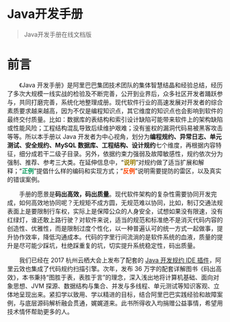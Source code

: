 # Java开发手册

> Java开发手册在线文档版



# 前言


&emsp;&emsp;《Java 开发手册》是阿里巴巴集团技术团队的集体智慧结晶和经验总结，经历了多次大规模一线实战的检验及不断完善，公开到业界后，众多社区开发者踊跃参与，共同打磨完善，系统化地整理成册。现代软件行业的高速发展对开发者的综合素质要求越来越高，因为不仅是编程知识点，其它维度的知识点也会影响到软件的最终交付质量。比如：数据库的表结构和索引设计缺陷可能带来软件上的架构缺陷或性能风险；工程结构混乱导致后续维护艰难；没有鉴权的漏洞代码易被黑客攻击等等。所以本手册以 Java 开发者为中心视角，划分为**编程规约、异常日志、单元测试、安全规约、MySQL 数据库、工程结构、设计规约**七个维度，再根据内容特征，细分成若干二级子目录。另外，依据约束力强弱及故障敏感性，规约依次分为强制、推荐、参考三大类。在延伸信息中，“<font color=#977C00>**说明**</font>”对规约做了适当扩展和解释；“<font color=#099B5D>**正例**</font>”提倡什么样的编码和实现方式；“<font color=#FF4500>**反例**</font>”说明需要提防的雷区，以及真实的错误案例。
	
&emsp;&emsp;手册的愿景是**码出高效，码出质量**。现代软件架构的复杂性需要协同开发完成，如何高效地协同呢？无规矩不成方圆，无规范难以协同，比如，制订交通法规表面上是要限制行车权，实际上是保障公众的人身安全，试想如果没有限速，没有红绿灯，谁还敢上路行驶？对软件来说，适当的规范和标准绝不是消灭代码内容的创造性、优雅性，而是限制过度个性化，以一种普遍认可的统一方式一起做事，提升协作效率，降低沟通成本。代码的字里行间流淌的是软件系统的血液，质量的提升是尽可能少踩坑，杜绝踩重复的坑，切实提升系统稳定性，码出质量。
	
&emsp;&emsp;我们已经在 2017 杭州云栖大会上发布了配套的 [Java 开发规约 IDE 插件](https://github.com/alibaba/p3c)，阿里云效也集成了代码规约扫描引擎。次年，发布 36 万字的配套详解图书《码出高效》，本书秉持“图胜于表，表胜于言”的理念，深入浅出地将计算机基础、面向对象思想、JVM 探源、数据结构与集合、并发与多线程、单元测试等知识客观、立体地呈现出来。紧扣学以致用、学以精进的目标，结合阿里巴巴实践经验和故障案例，与底层源码解析融会贯通，娓娓道来。此书所得收入均捐赠公益事情，希望用技术情怀帮助更多的人。